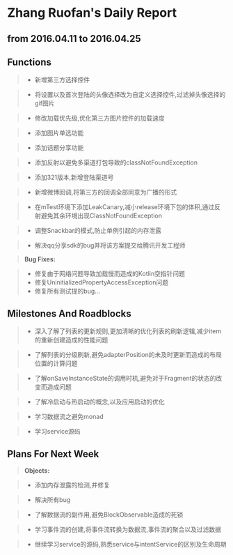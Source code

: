 <meta http-equiv="Content-Type" content="text/html; charset=utf-8">

Zhang Ruofan's Daily Report
===================
from 2016.04.11 to 2016.04.25
---------------------------------

## <i class="icon-pencil"></i>Functions

> - 新增第三方选择控件

> - 将设置以及首次登陆的头像选择改为自定义选择控件,过滤掉头像选择的gif图片

> - 修改加载优先级,优化第三方图片控件的加载速度

> - 添加图片单选功能

> - 添加话题分享功能

> - 添加反射以避免多渠道打包导致的classNotFoundException

> - 添加321版本,新增登陆渠道号

> - 新增微博回调,将第三方的回调全部同意为广播的形式

> - 在mTest环境下添加LeakCanary,减小release环境下包的体积,通过反射避免其余环境出现ClassNotFoundException

> - 调整Snackbar的模式,防止单例引起的内存泄露

> - 解决qq分享sdk的bug并将该方案提交给腾讯开发工程师


> **Bug Fixes:**

> - 修复由于网络问题导致加载慢而造成的Kotlin空指针问题
> - 修复UninitializedPropertyAccessException问题
> - 修复所有测试提的bug...


## <i class="icon-pencil"></i>Milestones And Roadblocks

> - 深入了解了列表的更新规则,更加清晰的优化列表的刷新逻辑,减少item的重新创建造成的性能问题

> - 了解列表的分级刷新,避免adapterPosition的未及时更新而造成的布局位置的计算问题

> - 了解onSaveInstanceState的调用时机,避免对于Fragment的状态的改变而造成问题

> - 了解冷启动与热启动的概念,以及应用启动的优化

> - 学习数据流之避免monad

> - 学习service源码

## <i class="icon-pencil"></i>Plans For Next Week

> **Objects:**

> - 添加内存泄露的检测,并修复

> - 解决所有bug

> - 了解数据流的副作用,避免BlockObservable造成的死锁

> - 学习事件流的创建,将事件流转换为数据流,事件流的聚合以及过滤数据

> - 继续学习service的源码,熟悉service与intentService的区别及生命周期



